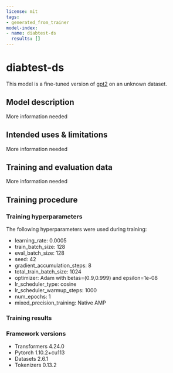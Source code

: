 ```yaml
---
license: mit
tags:
- generated_from_trainer
model-index:
- name: diabtest-ds
  results: []
---
```


<!-- This model card has been generated automatically according to the information the Trainer had access to. You
should probably proofread and complete it, then remove this comment. -->

# diabtest-ds

This model is a fine-tuned version of [gpt2](https://huggingface.co/gpt2) on an unknown dataset.

## Model description

More information needed

## Intended uses & limitations

More information needed

## Training and evaluation data

More information needed

## Training procedure

### Training hyperparameters

The following hyperparameters were used during training:
- learning_rate: 0.0005
- train_batch_size: 128
- eval_batch_size: 128
- seed: 42
- gradient_accumulation_steps: 8
- total_train_batch_size: 1024
- optimizer: Adam with betas=(0.9,0.999) and epsilon=1e-08
- lr_scheduler_type: cosine
- lr_scheduler_warmup_steps: 1000
- num_epochs: 1
- mixed_precision_training: Native AMP

### Training results



### Framework versions

- Transformers 4.24.0
- Pytorch 1.10.2+cu113
- Datasets 2.6.1
- Tokenizers 0.13.2
